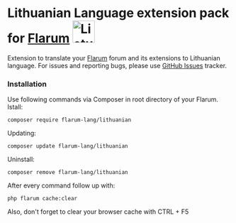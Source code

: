 # Lithuanian Language extension pack for [Flarum](https://flarum.org/) <img src="https://github.com/flarum-lang/lithuanian/blob/main/icon.svg" width="50" alt="Lietuva"> 
Extension to translate your [Flarum](https://flarum.org/) forum and its extensions to Lithuanian language. For issues and reporting bugs, please use [GitHub Issues](https://github.com/f0rtem/flarum-ext-lt/issues) tracker.




### Installation
Use following commands via Composer in root directory of your Flarum.
Istall:
```text
composer require flarum-lang/lithuanian
```
Updating:
```text
composer update flarum-lang/lithuanian
```
Uninstall:
```text
composer remove flarum-lang/lithuanian
```
After every command follow up with:
```text
php flarum cache:clear
```

Also, don't forget to clear your browser cache with CTRL + F5
